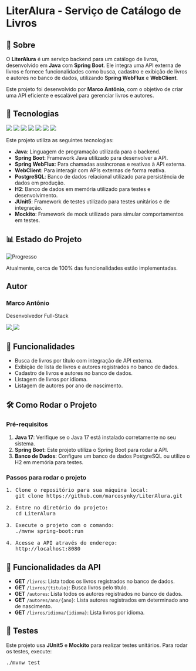 

<h1>LiterAlura - Serviço de Catálogo de Livros</h1>

<h2>📖 Sobre</h2>
<p>O <strong>LiterAlura</strong> é um serviço backend para um catálogo de livros, desenvolvido em <strong>Java</strong> com <strong>Spring Boot</strong>. Ele integra uma API externa de livros e fornece funcionalidades como busca, cadastro e exibição de livros e autores no banco de dados, utilizando <strong>Spring WebFlux</strong> e <strong>WebClient</strong>.</p>

<p>Este projeto foi desenvolvido por <strong>Marco Antônio</strong>, com o objetivo de criar uma API eficiente e escalável para gerenciar livros e autores.</p>

<h2>🚀 Tecnologias</h2>

<div>
  <img src="https://img.shields.io/badge/Java-17-blue?style=for-the-badge&logo=java&logoColor=white">
  <img src="https://img.shields.io/badge/Spring_Boot-3.0.6-green?style=for-the-badge&logo=springboot&logoColor=white">
  <img src="https://img.shields.io/badge/Firebase-FFCA28?style=for-the-badge&logo=firebase&logoColor=black">
  <img src="https://img.shields.io/badge/H2-2.1.214-blue?style=for-the-badge&logo=h2&logoColor=white">
  <img src="https://img.shields.io/badge/PostgreSQL-42.5.6-blue?style=for-the-badge&logo=postgresql&logoColor=white">
  <img src="https://img.shields.io/badge/JUnit5-5.9.2-green?style=for-the-badge&logo=junit&logoColor=white">
  <img src="https://img.shields.io/badge/Mockito-4.8.1-blue?style=for-the-badge&logo=mockito&logoColor=white">
</div>

<p>Este projeto utiliza as seguintes tecnologias:</p>
<ul>
  <li><strong>Java</strong>: Linguagem de programação utilizada para o backend.</li>
  <li><strong>Spring Boot</strong>: Framework Java utilizado para desenvolver a API.</li>
  <li><strong>Spring WebFlux</strong>: Para chamadas assíncronas e reativas à API externa.</li>
  <li><strong>WebClient</strong>: Para interagir com APIs externas de forma reativa.</li>
  <li><strong>PostgreSQL</strong>: Banco de dados relacional utilizado para persistência de dados em produção.</li>
  <li><strong>H2</strong>: Banco de dados em memória utilizado para testes e desenvolvimento.</li>
  <li><strong>JUnit5</strong>: Framework de testes utilizado para testes unitários e de integração.</li>
  <li><strong>Mockito</strong>: Framework de mock utilizado para simular comportamentos em testes.</li>
</ul>

<h2>📊 Estado do Projeto</h2>

![Progresso](https://img.shields.io/badge/Progresso-100%25-orange?style=for-the-badge&labelColor=000000&color=FF6600&logo=github)

<p>Atualmente, cerca de 100% das funcionalidades estão implementadas.</p>

<h2>Autor</h2>
<h3>Marco Antônio</h3>
<p>Desenvolvedor Full-Stack</p>

<p>
  <a href="https://github.com/marcosynky" target="_blank">
    <img src="https://img.shields.io/badge/GitHub-000000?style=for-the-badge&logo=github&logoColor=white" />
  </a>
  <a href="https://www.linkedin.com/in/marco-antônio-developer-fullstack" target="_blank">
    <img src="https://img.shields.io/badge/LinkedIn-0A66C2?style=for-the-badge&logo=linkedin&logoColor=white" />
  </a>
</p>

<h2>📱 Funcionalidades</h2>

<ul>
  <li>Busca de livros por título com integração de API externa.</li>
  <li>Exibição de lista de livros e autores registrados no banco de dados.</li>
  <li>Cadastro de livros e autores no banco de dados.</li>
  <li>Listagem de livros por idioma.</li>
  <li>Listagem de autores por ano de nascimento.</li>
</ul>

<h2>🛠️ Como Rodar o Projeto</h2>

<h3>Pré-requisitos</h3>
<ol>
  <li><strong>Java 17</strong>: Verifique se o Java 17 está instalado corretamente no seu sistema.</li>
  <li><strong>Spring Boot</strong>: Este projeto utiliza o Spring Boot para rodar a API.</li>
  <li><strong>Banco de Dados</strong>: Configure um banco de dados PostgreSQL ou utilize o H2 em memória para testes.</li>
</ol>

<h3>Passos para rodar o projeto</h3>

<pre>
1. Clone o repositório para sua máquina local:
   git clone https://github.com/marcosynky/LiterAlura.git

2. Entre no diretório do projeto:
   cd LiterAlura

3. Execute o projeto com o comando:
   ./mvnw spring-boot:run

4. Acesse a API através do endereço: 
   http://localhost:8080
</pre>

<h2>📱 Funcionalidades da API</h2>
<ul>
  <li><strong>GET</strong> <code>/livros</code>: Lista todos os livros registrados no banco de dados.</li>
  <li><strong>GET</strong> <code>/livros/{titulo}</code>: Busca livros pelo título.</li>
  <li><strong>GET</strong> <code>/autores</code>: Lista todos os autores registrados no banco de dados.</li>
  <li><strong>GET</strong> <code>/autores/ano/{ano}</code>: Lista autores registrados em determinado ano de nascimento.</li>
  <li><strong>GET</strong> <code>/livros/idioma/{idioma}</code>: Lista livros por idioma.</li>
</ul>

<h2>📝 Testes</h2>

<p>Este projeto usa <strong>JUnit5</strong> e <strong>Mockito</strong> para realizar testes unitários. Para rodar os testes, execute:</p>

<pre>
./mvnw test
</pre>


